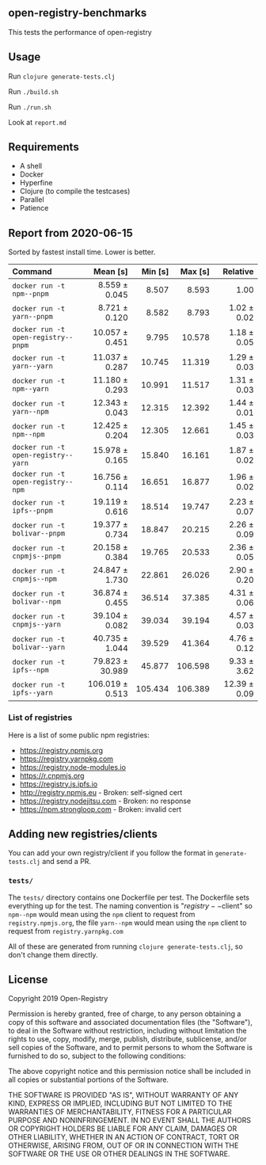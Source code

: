 ## open-registry-benchmarks

This tests the performance of open-registry

## Usage

Run `clojure generate-tests.clj`

Run `./build.sh`

Run `./run.sh`

Look at `report.md`

## Requirements

- A shell
- Docker
- Hyperfine
- Clojure (to compile the testcases)
- Parallel
- Patience

<!-- REPORT -->
## Report from 2020-06-15

Sorted by fastest install time. Lower is better.


| Command | Mean [s] | Min [s] | Max [s] | Relative |
|:---|---:|---:|---:|---:|
| `docker run -t npm--pnpm` | 8.559 ± 0.045 | 8.507 | 8.593 | 1.00 |
| `docker run -t yarn--pnpm` | 8.721 ± 0.120 | 8.582 | 8.793 | 1.02 ± 0.02 |
| `docker run -t open-registry--pnpm` | 10.057 ± 0.451 | 9.795 | 10.578 | 1.18 ± 0.05 |
| `docker run -t yarn--yarn` | 11.037 ± 0.287 | 10.745 | 11.319 | 1.29 ± 0.03 |
| `docker run -t npm--yarn` | 11.180 ± 0.293 | 10.991 | 11.517 | 1.31 ± 0.03 |
| `docker run -t yarn--npm` | 12.343 ± 0.043 | 12.315 | 12.392 | 1.44 ± 0.01 |
| `docker run -t npm--npm` | 12.425 ± 0.204 | 12.305 | 12.661 | 1.45 ± 0.03 |
| `docker run -t open-registry--yarn` | 15.978 ± 0.165 | 15.840 | 16.161 | 1.87 ± 0.02 |
| `docker run -t open-registry--npm` | 16.756 ± 0.114 | 16.651 | 16.877 | 1.96 ± 0.02 |
| `docker run -t ipfs--pnpm` | 19.119 ± 0.616 | 18.514 | 19.747 | 2.23 ± 0.07 |
| `docker run -t bolivar--pnpm` | 19.377 ± 0.734 | 18.847 | 20.215 | 2.26 ± 0.09 |
| `docker run -t cnpmjs--pnpm` | 20.158 ± 0.384 | 19.765 | 20.533 | 2.36 ± 0.05 |
| `docker run -t cnpmjs--npm` | 24.847 ± 1.730 | 22.861 | 26.026 | 2.90 ± 0.20 |
| `docker run -t bolivar--npm` | 36.874 ± 0.455 | 36.514 | 37.385 | 4.31 ± 0.06 |
| `docker run -t cnpmjs--yarn` | 39.104 ± 0.082 | 39.034 | 39.194 | 4.57 ± 0.03 |
| `docker run -t bolivar--yarn` | 40.735 ± 1.044 | 39.529 | 41.364 | 4.76 ± 0.12 |
| `docker run -t ipfs--npm` | 79.823 ± 30.989 | 45.877 | 106.598 | 9.33 ± 3.62 |
| `docker run -t ipfs--yarn` | 106.019 ± 0.513 | 105.434 | 106.389 | 12.39 ± 0.09 |
<!-- REPORT_END -->

### List of registries

Here is a list of some public npm registries:

- https://registry.npmjs.org
- https://registry.yarnpkg.com
- https://registry.node-modules.io
- https://r.cnpmjs.org
- https://registry.js.ipfs.io
- http://registry.npmjs.eu - Broken: self-signed cert
- https://registry.nodejitsu.com - Broken: no response
- https://npm.strongloop.com - Broken: invalid cert

## Adding new registries/clients

You can add your own registry/client if you follow the format in
`generate-tests.clj` and send a PR.

### `tests/`

The `tests/` directory contains one Dockerfile per test. The Dockerfile
sets everything up for the test. The naming convention is "$registry--$client"
so `npm--npm` would mean using the `npm` client to request from `registry.npmjs.org`,
the file `yarn--npm` would mean using the `npm` client to request from `registry.yarnpkg.com`

All of these are generated from running `clojure generate-tests.clj`, so don't
change them directly.

## License

Copyright 2019 Open-Registry

Permission is hereby granted, free of charge, to any person obtaining a copy of this software and associated documentation files (the "Software"), to deal in the Software without restriction, including without limitation the rights to use, copy, modify, merge, publish, distribute, sublicense, and/or sell copies of the Software, and to permit persons to whom the Software is furnished to do so, subject to the following conditions:

The above copyright notice and this permission notice shall be included in all copies or substantial portions of the Software.

THE SOFTWARE IS PROVIDED "AS IS", WITHOUT WARRANTY OF ANY KIND, EXPRESS OR IMPLIED, INCLUDING BUT NOT LIMITED TO THE WARRANTIES OF MERCHANTABILITY, FITNESS FOR A PARTICULAR PURPOSE AND NONINFRINGEMENT. IN NO EVENT SHALL THE AUTHORS OR COPYRIGHT HOLDERS BE LIABLE FOR ANY CLAIM, DAMAGES OR OTHER LIABILITY, WHETHER IN AN ACTION OF CONTRACT, TORT OR OTHERWISE, ARISING FROM, OUT OF OR IN CONNECTION WITH THE SOFTWARE OR THE USE OR OTHER DEALINGS IN THE SOFTWARE.
